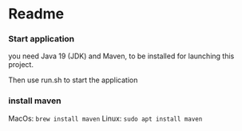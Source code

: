 # Readme

### Start application
you need Java 19 (JDK) and Maven, to be installed for launching this project.

Then use run.sh to start the application

### install maven
MacOs: `brew install maven`
Linux: `sudo apt install maven`